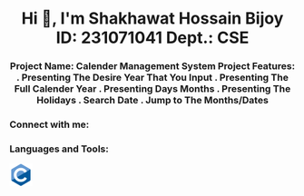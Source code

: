 <h1 align="center">Hi 👋, I'm Shakhawat Hossain Bijoy ID: 231071041 Dept.: CSE</h1>
<h3 align="center">Project Name: Calender Management System Project Features: . Presenting The Desire Year That You Input . Presenting The Full Calender Year . Presenting Days Months . Presenting The Holidays . Search Date . Jump to The Months/Dates</h3>

<h3 align="left">Connect with me:</h3>
<p align="left">
</p>

<h3 align="left">Languages and Tools:</h3>
<p align="left"> <a href="https://www.cprogramming.com/" target="_blank" rel="noreferrer"> <img src="https://raw.githubusercontent.com/devicons/devicon/master/icons/c/c-original.svg" alt="c" width="40" height="40"/> </a> </p>
